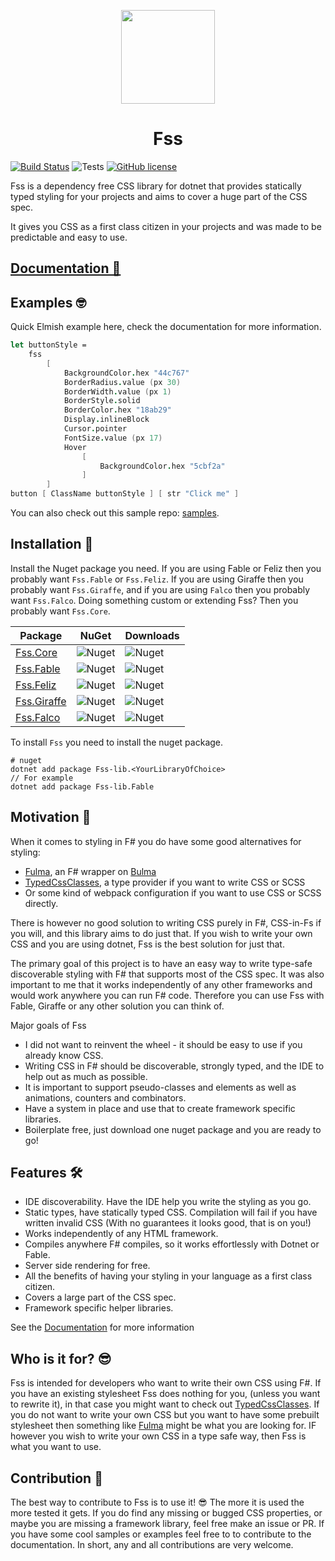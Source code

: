 <p align="center">
    <img src="https://github.com/Bjorn-Strom/FSS/raw/master/logo.png" width="150px" />
    <h1 align="center">Fss</h1>
</p>

[![Build Status](https://img.shields.io/endpoint.svg?url=https%3A%2F%2Factions-badge.atrox.dev%2Fbjorn-strom%2FFSS%2Fbadge&style=for-the-badge)](https://actions-badge.atrox.dev/bjorn-strom/FSS/goto) ![Tests](https://img.shields.io/badge/TESTS-2671-9cf?style=for-the-badge) [![GitHub license](https://img.shields.io/github/license/Bjorn-Strom/FSS?style=for-the-badge)](https://github.com/Bjorn-Strom/FSS/blob/master/LICENSE.md)

Fss is a dependency free CSS library for dotnet that provides statically typed styling for your projects and aims to
cover a huge part of the CSS spec.

It gives you CSS as a first class citizen in your projects and was made to be predictable and easy to use.

## [Documentation 📖](https://bjorn-strom.github.io/FSS/)

## Examples 🤓

Quick Elmish example here, check the documentation for more information.

```fsharp
let buttonStyle =
    fss
        [
            BackgroundColor.hex "44c767"
            BorderRadius.value (px 30)
            BorderWidth.value (px 1)
            BorderStyle.solid
            BorderColor.hex "18ab29"
            Display.inlineBlock
            Cursor.pointer
            FontSize.value (px 17)
            Hover
                [
                    BackgroundColor.hex "5cbf2a"
                ]
        ]
button [ ClassName buttonStyle ] [ str "Click me" ]
```

You can also check out this sample repo: [samples](https://github.com/Bjorn-Strom/Fss-Samples).

## Installation 💾

Install the Nuget package you need. If you are using Fable or Feliz then you probably want `Fss.Fable` or `Fss.Feliz`.
If you are using Giraffe then you probably want `Fss.Giraffe`, and if you are using `Falco` then you probably want `Fss.Falco`. Doing something custom or extending Fss? Then you
probably want `Fss.Core`.

| Package                                                        | NuGet                                                                                   | Downloads                                                                                |
|----------------------------------------------------------------|-----------------------------------------------------------------------------------------|------------------------------------------------------------------------------------------|
| [Fss.Core ](https://www.nuget.org/packages/Fss-lib.Core/)      | ![Nuget](https://img.shields.io/nuget/v/fss-lib.core?style=for-the-badge&logo=nuget)    | ![Nuget](https://img.shields.io/nuget/dt/fss-lib.core?style=for-the-badge&logo=nuget)    |
| [Fss.Fable](https://www.nuget.org/packages/Fss-lib.Fable/)     | ![Nuget](https://img.shields.io/nuget/v/fss-lib.fable?style=for-the-badge&logo=nuget)   | ![Nuget](https://img.shields.io/nuget/dt/fss-lib.fable?style=for-the-badge&logo=nuget)   |
| [Fss.Feliz](https://www.nuget.org/packages/Fss-lib-feliz/)     | ![Nuget](https://img.shields.io/nuget/v/fss-lib.feliz?style=for-the-badge&logo=nuget)   | ![Nuget](https://img.shields.io/nuget/dt/fss-lib.feliz?style=for-the-badge&logo=nuget)   |
| [Fss.Giraffe](https://www.nuget.org/packages/Fss-lib.Giraffe/) | ![Nuget](https://img.shields.io/nuget/v/fss-lib.giraffe?style=for-the-badge&logo=nuget) | ![Nuget](https://img.shields.io/nuget/dt/fss-lib.giraffe?style=for-the-badge&logo=nuget) |
| [Fss.Falco](https://www.nuget.org/packages/Fss-lib.Falco/)     | ![Nuget](https://img.shields.io/nuget/v/fss-lib.falco?style=for-the-badge&logo=nuget)   | ![Nuget](https://img.shields.io/nuget/dt/fss-lib.falco?style=for-the-badge&logo=nuget)   |

To install `Fss` you need to install the nuget package.

```
# nuget
dotnet add package Fss-lib.<YourLibraryOfChoice>
// For example
dotnet add package Fss-lib.Fable
```

## Motivation 🏁

When it comes to styling in F# you do have some good alternatives for styling:

- [Fulma](https://fulma.github.io/Fulma/), an F# wrapper on [Bulma](https://bulma.io/)
- [TypedCssClasses](https://github.com/zanaptak/TypedCssClasses), a type provider if you want to write CSS or SCSS
- Or some kind of webpack configuration if you want to use CSS or SCSS directly.

There is however no good solution to writing CSS purely in F#, CSS-in-Fs if you will, and this library aims to do just
that. If you wish to write your own CSS and you are using dotnet, Fss is the best solution for just that.

The primary goal of this project is to have an easy way to write type-safe discoverable styling with F# that supports
most of the CSS spec. It was also important to me that it works independently of any other frameworks and would work
anywhere you can run F# code. Therefore you can use Fss with Fable, Giraffe or any other solution you can think of.

Major goals of Fss

- I did not want to reinvent the wheel - it should be easy to use if you already know CSS.
- Writing CSS in F# should be discoverable, strongly typed, and the IDE to help out as much as possible.
- It is important to support pseudo-classes and elements as well as animations, counters and combinators.
- Have a system in place and use that to create framework specific libraries.
- Boilerplate free, just download one nuget package and you are ready to go!

## Features 🛠

- IDE discoverability. Have the IDE help you write the styling as you go.
- Static types, have statically typed CSS. Compilation will fail if you have written invalid CSS (With no guarantees it
  looks good, that is on you!)
- Works independently of any HTML framework.
- Compiles anywhere F# compiles, so it works effortlessly with Dotnet or Fable.
- Server side rendering for free.
- All the benefits of having your styling in your language as a first class citizen.
- Covers a large part of the CSS spec.
- Framework specific helper libraries.

See the [Documentation](https://bjorn-strom.github.io/FSS/) for more information

## Who is it for? 😎

Fss is intended for developers who want to write their own CSS using F#. If you have an existing stylesheet Fss does
nothing for you, (unless you want to rewrite it), in that case you might want to check
out [TypedCssClasses](https://github.com/zanaptak/TypedCssClasses). If you do not want to write your own CSS but you
want to have some prebuilt stylesheet then something like [Fulma](https://fulma.github.io/Fulma/) might be what you are
looking for. IF however you wish to write your own CSS in a type safe way, then Fss is what you want to use.

## Contribution 🔨

The best way to contribute to Fss is to use it! 😎 The more it is used the more tested it gets. If you do find any
missing or bugged CSS properties, or maybe you are missing a framework library, feel free make an issue or PR. If you
have some cool samples or examples feel free to to contribute to the documentation. In short, any and all contributions
are very welcome.

